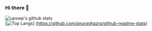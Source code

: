 ### Hi there 👋

<!--
**upswp/upswp** is a ✨ _special_ ✨ repository because its `README.md` (this file) appears on your GitHub profile.

Here are some ideas to get you started:

- 🔭 I’m currently working on ...
- 🌱 I’m currently learning ...
- 👯 I’m looking to collaborate on ...
- 🤔 I’m looking for help with ...
- 💬 Ask me about ...
- 📫 How to reach me: ...
- 😄 Pronouns: ...
- ⚡ Fun fact: ...
-->

![upswp's github stats](https://github-readme-stats.vercel.app/api?username=upswp&show_icons=true&theme=cobalt)
<br>
[![Top Langs](https://github-readme-stats.vercel.app/api/top-langs/?username=upswp&layout=compact)]
(https://github.com/anuraghazra/github-readme-stats)
